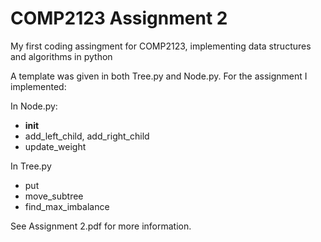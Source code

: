 # COMP2123 Assignment 2
My first coding assingment for COMP2123, implementing data structures and algorithms in python

A template was given in both Tree.py and Node.py. For the assignment I implemented:

In Node.py:
- __init__
- add_left_child, add_right_child
- update_weight

In Tree.py
- put
- move_subtree
- find_max_imbalance

See Assignment 2.pdf for more information.

